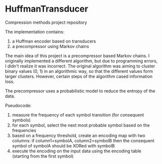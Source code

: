 # HuffmanTransducer
Compression methods project repository

The implementation contains:
1. a Huffman encoder based on transducers
2. a precompressor using Markov chains

The main idea of this project is a precompressor based Markov chains. I originally implemented a different algorithm, but due to programming errors, I didn't realize it was incorrect. The original algorithm was aiming to cluster binary values (0, 1) in an algorithmic way, so that the different values form larger clusters. However, certain steps of the algorithm cased information loss.

The precompressor uses a probabilistic model to reduce the entropy of the data.

Pseudocode:
  1. measure the frequency of each symbol transition (for consequent symbols)
  2. for each symbol, select the next most probable symbol based on the frequencies
  3. based on a frequency threshold, create an encoding map with two columns: if column1=symbolA, column2=symbolB then the consequent symbol of symbolA should be XORed with symbolB
  4. execute the encoding on the input data using the encoding table (starting from the first symbol)
